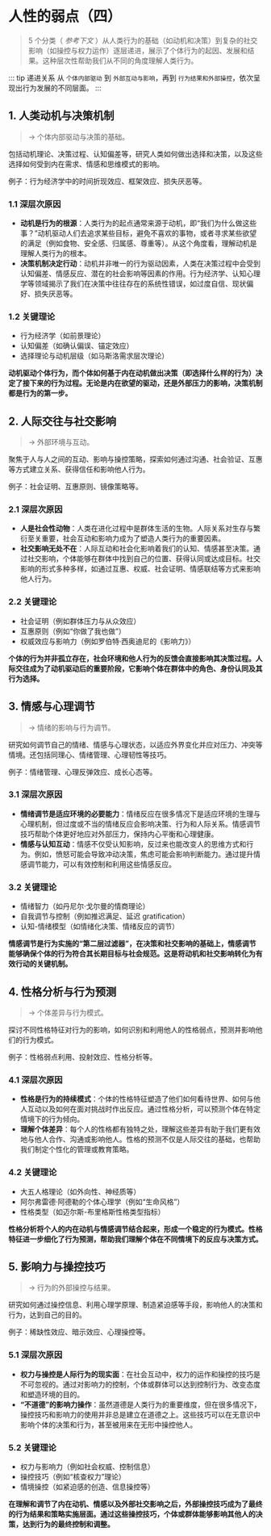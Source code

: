 # 人性的弱点（四）

> 5 个分类（ _参考下文_ ）从人类行为的基础（如动机和决策）到复杂的社交影响（如操控与权力运作）逐层递进，展示了个体行为的起因、发展和结果。这种层次性帮助我们从不同的角度理解人类行为。

::: tip 递进关系
从 `个体内部驱动` 到 `外部互动与影响`，再到 `行为结果和外部操控`，依次呈现出行为发展的不同层面。
:::

## 1. **人类动机与决策机制**

> → 个体内部驱动与决策的基础。

包括动机理论、决策过程、认知偏差等，研究人类如何做出选择和决策，以及这些选择如何受到内在需求、情感和思维模式的影响。

例子：行为经济学中的时间折现效应、框架效应、损失厌恶等。

### 1.1 深层次原因

- **动机是行为的根源**：人类行为的起点通常来源于动机，即“我们为什么做这些事？”动机驱动人们去追求某些目标，避免不喜欢的事物，或者寻求某些欲望的满足（例如食物、安全感、归属感、尊重等）。从这个角度看，理解动机是理解人类行为的根本。
- **决策机制决定行动**：动机并非唯一的行为驱动因素，人类在决策过程中会受到认知偏差、情感反应、潜在的社会影响等因素的作用。行为经济学、认知心理学等领域揭示了我们在决策中往往存在的系统性错误，如过度自信、现状偏好、损失厌恶等。

### 1.2 关键理论

- 行为经济学（如前景理论）
- 认知偏差（如确认偏误、锚定效应）
- 选择理论与动机层级（如马斯洛需求层次理论）

**动机驱动个体行为，而个体如何基于内在动机做出决策（即选择什么样的行为）决定了接下来的行为过程。无论是内在欲望的驱动，还是外部压力的影响，决策机制都是行为的第一步。**

## 2. **人际交往与社交影响**

> → 外部环境与互动。

聚焦于人与人之间的互动、影响与操控策略，探索如何通过沟通、社会验证、互惠等方式建立关系、获得信任和影响他人行为。

例子：社会证明、互惠原则、镜像策略等。

### 2.1 深层次原因

- **人是社会性动物**：人类在进化过程中是群体生活的生物。人际关系对生存与繁衍至关重要，社会互动和影响力成为了塑造人类行为的重要因素。
- **社交影响无处不在**：人际互动和社会化影响着我们的认知、情感甚至决策。通过社交影响，个体能够在群体中找到自己的位置、获得认同或达成目标。社交影响的形式多种多样，如通过互惠、权威、社会证明、情感联结等方式来影响他人行为。

### 2.2 关键理论

- 社会证明（例如群体压力与从众效应）
- 互惠原则（例如“你做了我也做”）
- 权威效应与影响力（例如罗伯特·西奥迪尼的《影响力》）

**个体的行为并非孤立存在，社会环境和他人行为的反馈会直接影响其决策过程。人际交往成为了动机驱动后的重要阶段，它影响个体在群体中的角色、身份认同及其行为选择。**

## 3. **情感与心理调节**

> → 情绪的影响与行为调节。

研究如何调节自己的情绪、情感与心理状态，以适应外界变化并应对压力、冲突等情境。还包括同理心、情绪管理、心理韧性等技巧。

例子：情绪管理、心理反弹效应、成长心态等。

### 3.1 深层次原因

- **情绪调节是适应环境的必要能力**：情绪反应在很多情况下是适应环境的生理与心理机制，但过度或不当的情绪反应会影响决策、行为和人际关系。情感调节技巧帮助个体更好地应对外部压力，保持内心平衡和心理健康。
- **情感与认知互动**：情感不仅受认知影响，反过来也能改变人的思维方式和行为。例如，愤怒可能会导致冲动决策，焦虑可能会影响判断能力。通过提升情感调节能力，可以有效控制和利用这些情感反应。

### 3.2 关键理论

- 情绪智力（如丹尼尔·戈尔曼的情商理论）
- 自我调节与控制（例如推迟满足、延迟 gratification）
- 认知-情绪模型（如情绪化决策、情绪反应的调节）

**情感调节是行为实施的“第二层过滤器”，在决策和社交影响的基础上，情感调节能够确保个体的行为符合其长期目标与社会规范。这是将动机和社交影响转化为有效行动的关键机制。**

## 4. **性格分析与行为预测**

> → 个体差异与行为模式。

探讨不同性格特征对行为的影响，如何识别和利用他人的性格弱点，预测并影响他们的行为模式。

例子：性格弱点利用、投射效应、性格分析等。

### 4.1 深层次原因

- **性格是行为的持续模式**：个体的性格特征塑造了他们如何看待世界、如何与他人互动以及如何在面对挑战时作出反应。通过性格分析，可以预测个体在特定情境下的行为倾向。
- **理解个体差异**：每个人的性格都有独特之处，理解这些差异有助于我们更有效地与他人合作、沟通或影响他人。性格的预测不仅是人际交往的基础，也帮助我们制定个性化的管理或教育策略。

### 4.2 关键理论

- 大五人格理论（如外向性、神经质等）
- 阿尔弗雷德·阿德勒的个体心理学（例如“生命风格”）
- 性格类型（如迈尔斯-布里格斯性格类型指标）

**性格分析将个人的内在动机与情感调节结合起来，形成一个稳定的行为模式。性格特征进一步细化了行为预测，帮助我们理解个体在不同情境下的反应与决策方式。**

## 5. **影响力与操控技巧**

> → 行为的外部操控与结果。

研究如何通过操控信息、利用心理学原理、制造紧迫感等手段，影响他人的决策和行为，达到自己的目的。

例子：稀缺性效应、暗示效应、心理操控等。

### 5.1 深层次原因

- **权力与操控是人际行为的现实面**：在社会互动中，权力的运作和操控的技巧是不可忽视的。通过对影响力的控制，个体或群体可以达到控制行为、改变态度和塑造环境的目的。
- **“不道德”的影响力操作**：虽然道德是人类行为的重要维度，但在很多情况下，操控技巧和影响力的使用并非总是建立在道德之上。这些技巧可以在无意识中影响个体的决策和行为，甚至被用来在无形中操控他人。

### 5.2 关键理论

- 权力与影响力（例如社会权威、控制信息）
- 操控技巧（例如“核查权力”理论）
- 情境操控（如紧迫感的创造、信息操控等）

**在理解和调节了内在动机、情感以及外部社交影响之后，外部操控技巧成为了最终的行为结果和策略实施层面。通过这些操控技巧，个体或群体能够影响其他人的决策，达到行为的最终控制和调整。**
